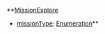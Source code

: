 **[MissionExplore](RebellionMissionExplore.md)
  * [missionType](RebellionmissionType.md): [Enumeration](Enumeration.md)**
